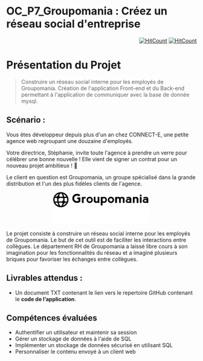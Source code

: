 # OC_P7_Groupomania : Créez un réseau social d'entreprise

<div align="right">

[![HitCount](https://hits.dwyl.com/mhihmi/HilmiMehdi_7_01052022.svg?style=flat&show=unique)](# "Unique view count")
[![HitCount](https://hits.dwyl.com/mhihmi/HilmiMehdi_7_01052022.svg?style=flat)](# "All view count")

</div>

# Présentation du Projet

> Construire un réseau social interne pour les employés de Groupomania. Création de l'application Front-end et du Back-end permettant à l'application de communiquer avec la base de donnée mysql.

## Scénario :

Vous êtes développeur depuis plus d'un an chez CONNECT-E, une petite agence web regroupant une douzaine d'employés.

Votre directrice, Stéphanie, invite toute l'agence à prendre un verre pour célébrer une bonne nouvelle ! Elle vient de signer un contrat pour un nouveau projet ambitieux ! 🥂

Le client en question est Groupomania, un groupe spécialisé dans la grande distribution et l'un des plus fidèles clients de l'agence.

<p align="center">
    <a href="#gh-light-mode-only"><img src="https://github.com/mhihmi/HilmiMehdi_7_01052022/blob/main/backend/images/Readme/icon-left-font-monochrome-black.svg" width="50%"/></a>&nbsp;
    <a href="#gh-light-mode-only"><img src="https://github.com/mhihmi/HilmiMehdi_7_01052022/blob/main/backend/images/Readme/icon-left-font-monochrome-white.svg" width="50%"/></a>&nbsp;
</p>

Le projet consiste à construire un réseau social interne pour les employés de Groupomania. Le but de cet outil est de faciliter les interactions entre collègues. Le département RH de Groupomania a laissé libre cours à son imagination pour les fonctionnalités du réseau et a imaginé plusieurs briques pour favoriser les échanges entre collègues.

## Livrables attendus :

- Un document TXT contenant le lien vers le repertoire GitHub contenant le **code de l’application**.

## Compétences évaluées

* Authentifier un utilisateur et maintenir sa session
* Gérer un stockage de données à l'aide de SQL
* Implémenter un stockage de données sécurisé en utilisant SQL
* Personnaliser le contenu envoyé à un client web